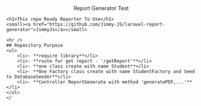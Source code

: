 <div align="center">Report Generator Test</div>
<div>
    
    <h1>This repo Ready Reporter To Use</h1>
    <small><a href="https://github.com/Jimmy-JS/laravel-report-generator">JimmyJs</a></small>
    
    <hr />
    ## Repository Purpose
    <ul>
        <li>- **require library**</li>
        <li>- **route for get report - '/getReport'**</li>
        <li>- **one class create with name Student**</li>
        <li>- **One Factory class create with name StudentFactory and Seed to DatabaseSeeder**</li>
        <li>- **Controller ReportGenerate with method 'generatePDF,...'**</li>
    </ul>
    </
    
</div>
